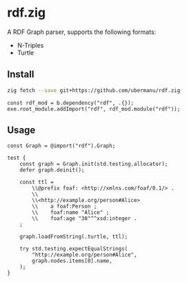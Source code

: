 # rdf.zig

A RDF Graph parser, supports the following formats:

- N-Triples
- Turtle

## Install

```sh
zig fetch --save git+https://github.com/ubermanu/rdf.zig
```

```zig
const rdf_mod = b.dependency("rdf", .{});
exe.root_module.addImport("rdf", rdf_mod.module("rdf"));
```

## Usage

```zig
const Graph = @import("rdf").Graph;

test {
    const graph = Graph.init(std.testing.allocator);
    defer graph.deinit();

    const ttl =
        \\@prefix foaf: <http://xmlns.com/foaf/0.1/> .
        \\
        \\<http://example.org/person#Alice>
        \\    a foaf:Person ;
        \\    foaf:name "Alice" ;
        \\    foaf:age "30"^^xsd:integer .
    ;

    graph.loadFromString(.turtle, ttl);

    try std.testing.expectEqualStrings(
        "http://example.org/person#Alice",
        graph.nodes.items[0].name,
    );
}
```
